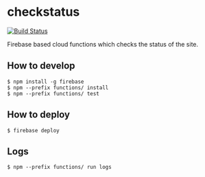 # checkstatus

[![Build Status](https://travis-ci.org/getspeeeed/checkstatus.svg?branch=master)](https://travis-ci.org/sitestatus/checkstatus)

Firebase based cloud functions which checks the status of the site.


## How to develop

```
$ npm install -g firebase
$ npm --prefix functions/ install
$ npm --prefix functions/ test
```

## How to deploy

```
$ firebase deploy
```

## Logs

```
$ npm --prefix functions/ run logs
```
